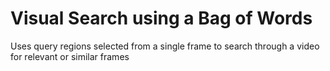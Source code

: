 # Visual Search using a Bag of Words
Uses query regions selected from a single frame to search through a video for relevant or similar frames

